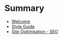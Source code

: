 # Summary

* [Welcome](welcome.md)
* [Style Guide](style_guide.md)
* [Site Optimisation - SEO](site_optimisation_-_seo.md)

